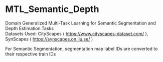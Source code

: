 # MTL_Semantic_Depth
Domain Generalized Multi-Task Learning for Semantic Segmentation and Depth Estimation Tasks  
Datasets Used: CityScapes ( https://www.cityscapes-dataset.com/ ), SynScapes ( https://synscapes.on.liu.se/ )  
  
For Semantic Segmentation, segmentation map label IDs are converted to their respective train IDs

